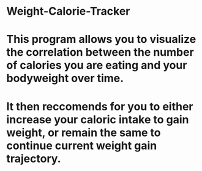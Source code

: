 # Weight-Calorie-Tracker

# This program allows you to visualize the correlation between the number of calories you are eating and your bodyweight over time. 
# It then reccomends for you to either increase your caloric intake to gain weight, or remain the same to continue current weight gain trajectory. 
